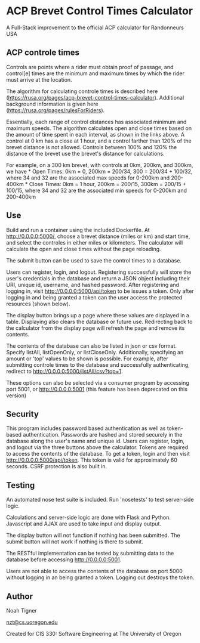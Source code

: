 # ACP Brevet Control Times Calculator

A Full-Stack improvement to the official ACP calculator for Randonneurs USA

## ACP controle times

Controls are points where a rider must obtain proof of passage, and control[e] times are the minimum and maximum times by which the rider must arrive at the location.   

The algorithm for calculating controle times is described here (https://rusa.org/pages/acp-brevet-control-times-calculator). Additional background information is given here (https://rusa.org/pages/rulesForRiders).  

Essentially, each range of control distances has associated minimum and maximum speeds. The algorithm calculates open and close times based on the amount of time spent in each interval, as shown in the links above. A control at 0 km has a close at 1 hour, and a control farther than 120% of the brevet distance is not allowed. Controls between 100% and 120% the distance of the brevet use the brevet's distance for calculations.

For example, on a 300 km brevet, with controls at 0km, 200km, and 300km, we have
    * Open Times: 0km = 0, 200km = 200/34, 300 = 200/34 + 100/32, where 34 and 32 are the associated max        speeds for 0-200km and 200-400km
    * Close Times: 0km = 1 hour, 200km = 200/15, 300km = 200/15 + 100/15, where 34 and 32 are the associated    min speeds for 0-200km and 200-400km

## Use

Build and run a container using the included Dockerfile. At http://0.0.0.0:5000/, choose a brevet distance (miles or km) and start time, and select the controles in either miles or kilometers. The calculator will calculate the open and close times without the page reloading.

The submit button can be used to save the control times to a database.

Users can register, login, and logout. 
Registering successfully will store the user's credentials in the database and return a JSON object including their URI, unique id, username, and hashed password. After registering and logging in, visit http://0.0.0.0:5000/api/token to be issues a token. Only after logging in and being granted a token can the user access the protected resources (shown below).

The display button brings up a page where these values are displayed in a table. Displaying also clears the database or future use. Redirecting back to the calculator from the display page will refresh the page and remove its contents. 

The contents of the database can also be listed in json or csv format. Specify listAll, listOpenOnly, or listCloseOnly. Additionally, specifying an amount or 'top' values to be shown is possible.
For example, after submitting controle times to the database and successfully authenticating, redirect to http://0.0.0.0:5000/listAll/csv?top=1. 

These options can also be selected via a consumer program by accessing port 5001, or http://0.0.0.0:5001 (this feature has been deprecated on this version) 

## Security

This program includes password based authentication as well as token-based authentication. Passwords are hashed and stored securely in the database along the user's name and unique id. Users can register, login, and logout via the  three buttons above the calculator. Tokens are required to access the contents of the database. To get a token, login and then visit http://0.0.0.0:5000/api/token. This token is valid for approximately 60 seconds. CSRF protection is also built in.
 
## Testing

An automated nose test suite is included. Run 'nosetests' to test server-side logic.

Calculations and server-side logic are done with Flask and Python. Javascript and AJAX are used to take input and display output. 

The display button will not function if nothing has been submitted.
The submit button will not work if nothing is there to submit.

The RESTful implementation can be tested by submitting data to the database before accessing http://0.0.0.0:5001. 

Users are not able to access the contents of the database on port 5000 without logging in an being granted a token. Logging out destroys the token.

## Author

Noah Tigner

nzt@cs.uoregon.edu

Created for CIS 330: Software Engineering at The University of Oregon